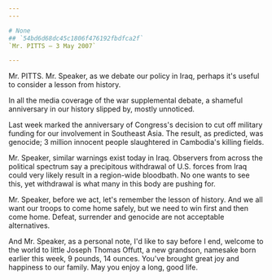 ```yaml
---
---

# None
## `54bd6d68dc45c1806f476192fbdfca2f`
`Mr. PITTS — 3 May 2007`

---
```



Mr. PITTS. Mr. Speaker, as we debate our policy in Iraq, perhaps it's 
useful to consider a lesson from history.

In all the media coverage of the war supplemental debate, a shameful 
anniversary in our history slipped by, mostly unnoticed.

Last week marked the anniversary of Congress's decision to cut off 
military funding for our involvement in Southeast Asia. The result, as 
predicted, was genocide; 3 million innocent people slaughtered in 
Cambodia's killing fields.

Mr. Speaker, similar warnings exist today in Iraq. Observers from 
across the political spectrum say a precipitous withdrawal of U.S. 
forces from Iraq could very likely result in a region-wide bloodbath. 
No one wants to see this, yet withdrawal is what many in this body are 
pushing for.

Mr. Speaker, before we act, let's remember the lesson of history. And 
we all want our troops to come home safely, but we need to win first 
and then come home. Defeat, surrender and genocide are not acceptable 
alternatives.

And Mr. Speaker, as a personal note, I'd like to say before I end, 
welcome to the world to little Joseph Thomas Offutt, a new grandson, 
namesake born earlier this week, 9 pounds, 14 ounces. You've brought 
great joy and happiness to our family. May you enjoy a long, good life.
